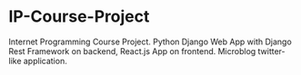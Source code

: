 # IP-Course-Project
Internet Programming Course Project. Python Django Web App with Django Rest Framework on backend, React.js App on frontend. Microblog twitter-like application.
